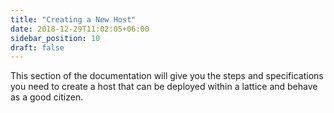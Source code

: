 ```yaml
---
title: "Creating a New Host"
date: 2018-12-29T11:02:05+06:00
sidebar_position: 10
draft: false
---
```


<head>
  <meta name="robots" content="noindex">
</head>

This section of the documentation will give you the steps and specifications you need to create a host that can be deployed within a lattice and behave as a good citizen.
